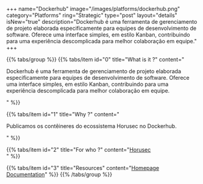 +++
name="Dockerhub"
image="/images/platforms/dockerhub.png"
category="Platforms"
ring="Strategic"
type="post"
layout="details"
isNew="true"
description="Dockerhub é uma ferramenta de gerenciamento de projeto elaborada especificamente para equipes de desenvolvimento de software. Oferece uma interface simples, em estilo Kanban, contribuindo para uma experiência descomplicada para melhor colaboração em equipe."
+++

{{% tabs/group %}}
  {{% tabs/item id="0" title="What is it ?" content="<p>Dockerhub é uma ferramenta de gerenciamento de projeto elaborada especificamente para equipes de desenvolvimento de software. Oferece uma interface simples, em estilo Kanban, contribuindo para uma experiência descomplicada para melhor colaboração em equipe.</p>" %}}
  
  {{% tabs/item id="1" title="Why ?" content="<p>Publicamos os contêineres do ecossistema Horusec no Dockerhub.</p>" %}}
  
  {{% tabs/item id="2" title="For who ?" content="<a href='https://horusec.io/site/'>Horusec</a><br />" %}}

  {{% tabs/item id="3" title="Resources" content="<a href='https://hub.docker.com/'>Homepage</a> <br /> <a href='https://docs.docker.com/docker-hub/'>Documentation</a>" %}}
{{% /tabs/group %}}